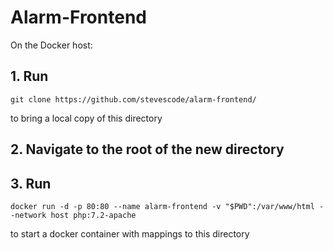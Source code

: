 # Alarm-Frontend

On the Docker host:

## 1. Run
```
git clone https://github.com/stevescode/alarm-frontend/
```
to bring a local copy of this directory

## 2. Navigate to the root of the new directory

## 3. Run
```
docker run -d -p 80:80 --name alarm-frontend -v "$PWD":/var/www/html --network host php:7.2-apache
```
to start a docker container with mappings to this directory
